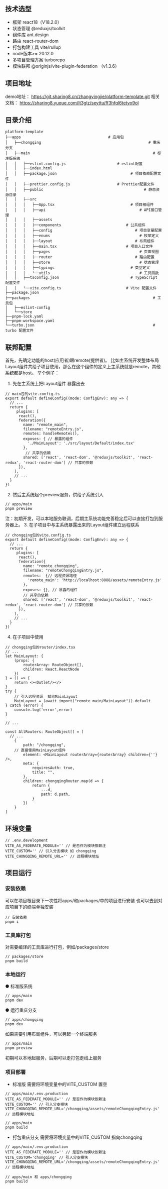 ## 技术选型
- 框架 react18（V18.2.0） 
- 状态管理 @reduxjs/toolkit 
- 组件库 ant.design 
- 路由 react-router-dom 
- 打包构建工具 vite/rullup 
- node版本>= 20.12.0 
- 多项目管理方案 turborepo  
- 模块联邦 @originjs/vite-plugin-federation （v1.3.6） 
## 项目地址
demo地址： https://git.sharing8.cn/zhangyingjie/platform-template.git
相关文档： https://sharing8.yuque.com/lt3glz/seyttu/ff3hfql6tetyo9ol
## 目录介绍
```
platform-template
├──apps                          			  # 应用包
│   ├──chongqing												# 重庆分支
│   ├──main														  # 标准版系统
│   │   ├──eslint.config.js						  # eslint配置
│   │   ├──index.html
│   │   ├──package.json 								# 项目依赖配置文件
│   │   ├──prettier.config.js					  # Prettier配置文件
│   │   ├──public											  # 静态资源目录
│   │   ├──src
│   │   │   ├──App.tsx									# 项目根组件
│   │   │   ├──api											# API接口管理
│   │   │   ├──assets
│   │   │   ├──components							  # 公共组件
│   │   │   ├──config									  # 项目变量配置
│   │   │   ├──enums										# 枚举定义
│   │   │   ├──layout									  # 布局组件
│   │   │   ├──main.tsx								  # 项目入口文件
│   │   │   ├──pages										# 页面视图
│   │   │   ├──router									  # 路由配置
│   │   │   ├──store										# 状态管理
│   │   │   ├──typings									# 类型定义
│   │   │   └──utils										# 工具函数
│   │   ├──tsconfig.json								# TypeScript 配置文件
│   │   └──vite.config.ts							  # Vite 配置文件
├──package.json
├──packages														  # 工具包
│   ├──eslint-config
│   └──store
├──pnpm-lock.yaml
├──pnpm-workspace.yaml
└──turbo.json													  # turbo 配置文件

```
## 联邦配置
首先，先确定功能的host(应用者)跟remote(提供者)。
比如主系统开发整体布局Layout组件共给子项目使用，那么在这个组件的定义上主系统就是remote，其他系统都是host。
举个例子：
1. 先在主系统上把Layout组件 暴露出去
```
// main包的vite.config.ts
export default defineConfig((mode: ConfigEnv): any => {
  // ...
  return {
     plugins: [
      react(),
      federation({
        name: "remote_main",
        filename: "remoteEntry.js",
        remotes: handleRemotes(),
        exposes: { // 暴露的组件
          './MainLayout': './src/layout/Default/index.tsx'
        },
         // 共享的依赖
        shared: ['react', 'react-dom', '@reduxjs/toolkit', 'react-redux', 'react-router-dom'] // 共享的依赖
      }),
    ],
    // ...
  }
})
```
2. 然后主系统起个preview服务，供给子系统引入
```
// apps/main
pnpm preview
```
注：初期开发，可以本地服务联调，后期主系统功能完善稳定后可以直接打包到服务器上。
3. 在子项目中与主系统暴露出来的Layout组件建立远程联系
```
// chongqing包的vite.config.ts
export default defineConfig((mode: ConfigEnv): any => {
  // ...
  return {
     plugins: [
      react(),
      federation({
        name: "remote_chongqing",
        filename: "remoteChongqingEntry.js",
        remotes:  {// 远程资源路径
          'remote_main': 'http://localhost:8888/assets/remoteEntry.js'
        },
        exposes: {}, // 暴露的组件
        // 共享的依赖
        shared: ['react', 'react-dom', '@reduxjs/toolkit', 'react-redux', 'react-router-dom'] // 共享的依赖
      }),
    ],
    // ...
  }
})
```
4. 在子项目中使用
```
// chongqing包的router/index.tsx
// ...
let MainLayout: {
	(props: {
		routerArray: RouteObject[],
		children: React.ReactNode
	})
} = () => {
	return <><Outlet/></>
}
try {
	// 引入远程资源  赋给MainLayout
	MainLayout = (await import("remote_main/MainLayout")).default
} catch (error) {
	console.log('error',error)
}

// ...

const AllRouters: RouteObject[] = [
  // ...
	{
		path: "/chongqing",
  	// 直接使用MainLayout组件
		element: <MainLayout routerArray={routerArray} children={''} />,
		meta: {
			requiresAuth: true,
			title: "",
		},
		children: chongqingRouter.map(d => {
			return {
				...d,
				path: d.path,
			}
		})
	}
]
```
## 环境变量
```
// .env.development
VITE_AS_FEDERATE_MODULE='' // 是否作为模块依赖注
VITE_CUSTOM='' // 引入分支模块 如 chongqing
VITE_CHONGQING_REMOTE_URL='' // 远程模块地址
```

## 项目运行
### 安装依赖
可以在项目根目录下一次性将apps/和packages/中的项目进行安装
也可以去到对应项目下的终端单独安装
```
// 安装依赖
pnpm i
```

### 工具库打包
对需要编译的工具库进行打包，例如/packages/store
```
// packages/store
pnpm build
```

### 本地运行
● 标准版系统
```
// apps/main
pnpm dev
```
● 运行重庆分支
```
// apps/chongqing
pnpm dev
```
  如果需要引用布局组件，可以另起一个终端服务
```
// apps/main
pnpm preview
```
初期可以本地起服务，后期可以走打包走线上服务

### 项目部署
- 标准版
需要将环境变量中的VITE_CUSTOM 置空
```
// apps/main/.env.production
VITE_AS_FEDERATE_MODULE='' // 是否作为模块依赖注
VITE_CUSTOM='' // 引入分支模块
VITE_CHONGQING_REMOTE_URL='/chongqing/assets/remoteChongqingEntry.js' // 远程模块地址
```
```
// apps/main
pnpm build
```
- 打包重庆分支
需要将环境变量中的VITE_CUSTOM 指向chongqing
```
// apps/main/.env.production
VITE_AS_FEDERATE_MODULE='' // 是否作为模块依赖注
VITE_CUSTOM='chongqing' // 引入分支模块
VITE_CHONGQING_REMOTE_URL='/chongqing/assets/remoteChongqingEntry.js' // 远程模块地址
```
```
// apps/main 和 apps/chongqing
pnpm build
```